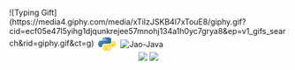 <!--<div>
  <a href="https://github.com/JoaoMarcoPiccoliCardoso">
  <img height = "120em" src="https://github-readme-stats.vercel.app/api?username=JoaoMarcoPiccoliCardoso&show_icons=true&theme=tokyonight&include_all_commits=true&count_private=true"/>
  <img height = "120em" src="https://github-readme-stats.vercel.app/api/top-langs/?username=JoaoMarcoPiccoliCardoso&layout=compact&langs_count=16&theme=tokyonight"/>
</div>
-->
<div style="display: inline_block" ><br>
  ![Typing Gift](https://media4.giphy.com/media/xTiIzJSKB4l7xTouE8/giphy.gif?cid=ecf05e47l5yihg1djqunkrejee57mnohj134a1h0yc7grya8&ep=v1_gifs_search&rid=giphy.gif&ct=g)
  <img align="center" alt="Jao-Python" height="30" width="40" src="https://raw.githubusercontent.com/devicons/devicon/master/icons/python/python-original.svg">
  <img align="center" alt="Jao-Java" height="30" width="40" src="https://cdn-icons-png.flaticon.com/512/3291/3291669.png">
</div>
<div align="center">
  <a href = "mailto:joaompcardoso97@gmail.com"><img src="https://img.shields.io/badge/-Gmail-%23333?style=for-the-badge&logo=gmail&logoColor=white" target="_blank"></a>
  <a href="https://www.linkedin.com/in/joão-marco-piccoli-cardoso-8b1600123/" target="_blank"><img src="https://img.shields.io/badge/-LinkedIn-%230077B5?style=for-the-badge&logo=linkedin&logoColor=white" target="_blank"></a> 
  
</div>
